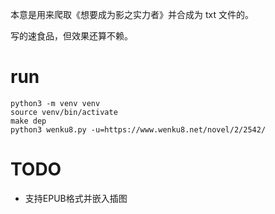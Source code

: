 本意是用来爬取《想要成为影之实力者》并合成为 txt 文件的。

写的速食品，但效果还算不赖。

# run
```
python3 -m venv venv
source venv/bin/activate
make dep
python3 wenku8.py -u=https://www.wenku8.net/novel/2/2542/
```

# TODO
- 支持EPUB格式并嵌入插图